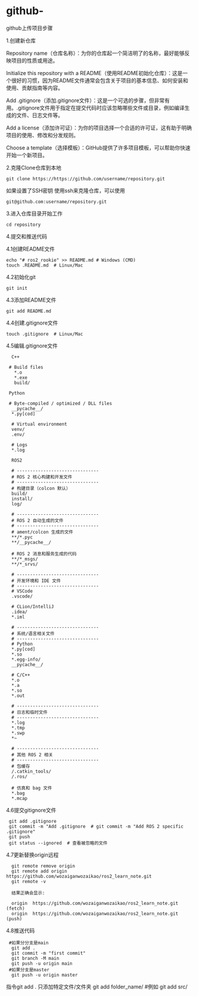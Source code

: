 # github-
github上传项目步骤

1.创建新仓库

Repository name（仓库名称）：为你的仓库起一个简洁明了的名称，最好能够反映项目的性质或用途。

Initialize this repository with a README（使用README初始化仓库）：这是一个很好的习惯，因为README文件通常会包含关于项目的基本信息、如何安装和使用、贡献指南等内容。

Add .gitignore（添加.gitignore文件）：这是一个可选的步骤，但非常有用。.gitignore文件用于指定在提交代码时应该忽略哪些文件或目录，例如编译生成的文件、日志文件等。

Add a license（添加许可证）：为你的项目选择一个合适的许可证，这有助于明确项目的使用、修改和分发规则。

Choose a template（选择模板）：GitHub提供了许多项目模板，可以帮助你快速开始一个新项目。


2.克隆Clone仓库到本地
    
    git clone https://https://github.com/username/repository.git
  
如果设置了SSH密钥 使用ssh来克隆仓库，可以使用

    git@github.com:username/repository.git

3.进入仓库目录开始工作

    cd repository

4.提交和推送代码

  4.1创建README文件
  
    echo "# ros2_rookie" >> README.md # Windows (CMD)
    touch .README.md  # Linux/Mac
     
  4.2初始化git
  
    git init
     
  4.3添加README文件
  
    git add README.md
     
  4.4创建.gitignore文件
  
    touch .gitignore  # Linux/Mac
     
  4.5编辑.gitignore文件
  
      C++
      
     # Build files
       *.o
       *.exe
       build/
       
     Python
     
     # Byte-compiled / optimized / DLL files
      __pycache__/
      *.py[cod]
      
      # Virtual environment
      venv/
      .env/
      
      # Logs
      *.log
      
      ROS2 
      
      # -------------------------------
      # ROS 2 核心构建和开发文件
      # -------------------------------
      # 构建目录（colcon 默认）
      build/
      install/
      log/
      
      # -------------------------------
      # ROS 2 自动生成的文件
      # -------------------------------
      # ament/colcon 生成的文件
      **/*.pyc
      **/__pycache__/
      
      # ROS 2 消息和服务生成的代码
      **/*_msgs/
      **/*_srvs/
      
      # -------------------------------
      # 开发环境和 IDE 文件
      # -------------------------------
      # VSCode
      .vscode/
      
      # CLion/IntelliJ
      .idea/
      *.iml
      
      # -------------------------------
      # 系统/语言相关文件
      # -------------------------------
      # Python
      *.py[cod]
      *.so
      *.egg-info/
      __pycache__/
      
      # C/C++
      *.o
      *.a
      *.so
      *.out
      
      # -------------------------------
      # 日志和临时文件
      # -------------------------------
      *.log
      *.tmp
      *.swp
      *~
      
      # -------------------------------
      # 其他 ROS 2 相关
      # -------------------------------
      # 包缓存
      /.catkin_tools/
      /.ros/
      
      # 仿真和 bag 文件
      *.bag
      *.mcap

  4.6提交gitignore文件
  
     git add .gitignore
     git commit -m "Add .gitignore  # git commit -m "Add ROS 2 specific .gitignore"
     git push
     git status --ignored  # 查看被忽略的文件
     
  4.7更新替换origin远程

      git remote remove origin
      git remote add origin https://github.com/wozaiganwozaikao/ros2_learn_note.git
      git remote -v

      结果正确会显示:
      
      origin  https://github.com/wozaiganwozaikao/ros2_learn_note.git (fetch)
      origin  https://github.com/wozaiganwozaikao/ros2_learn_note.git (push)

  4.8推送代码
  
     #如果分分支是main
      git add .
      git commit -m "first commit"
      git branch -M main
      git push -u origin main
     #如果分支是master
      git push -u origin master
     
指令git add .
只添加特定文件/文件夹
git add folder_name/ #例如 git add src/
